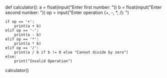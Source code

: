 def calculator():
    a = float(input("Enter first number: "))
    b = float(input("Enter second number: "))
    op = input("Enter operation (+, -, *, /): ")

    if op == '+':
        print(a + b)
    elif op == '-':
        print(a - b)
    elif op == '*':
        print(a * b)
    elif op == '/':
        print(a / b if b != 0 else "Cannot divide by zero")
    else:
        print("Invalid Operation")

calculator() 
